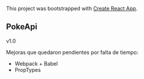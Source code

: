 This project was bootstrapped with [Create React App](https://github.com/facebook/create-react-app).

## PokeApi

v1.0

Mejoras que quedaron pendientes por falta de tiempo:
- Webpack + Babel
- PropTypes